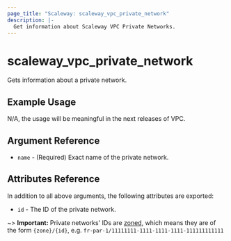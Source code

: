 ```yaml
---
page_title: "Scaleway: scaleway_vpc_private_network"
description: |-
  Get information about Scaleway VPC Private Networks.
---
```


# scaleway_vpc_private_network

Gets information about a private network.

## Example Usage

N/A, the usage will be meaningful in the next releases of VPC.

## Argument Reference

* `name` - (Required) Exact name of the private network.

## Attributes Reference

In addition to all above arguments, the following attributes are exported:

- `id` - The ID of the private network.

~> **Important:** Private networks' IDs are [zoned](../guides/regions_and_zones.md#resource-ids), which means they are of the form `{zone}/{id}`, e.g. `fr-par-1/11111111-1111-1111-1111-111111111111`

